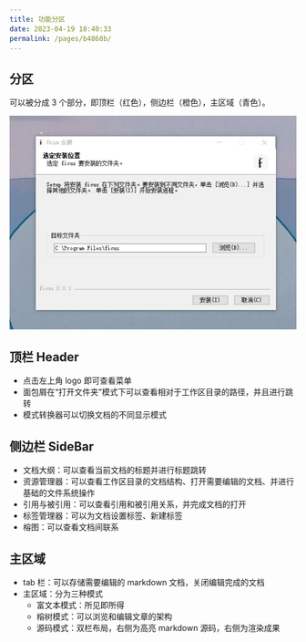 ```yaml
---
title: 功能分区
date: 2023-04-19 10:40:33
permalink: /pages/b4868b/
---
```


## 分区

可以被分成 3 个部分，即顶栏（红色），侧边栏（橙色），主区域（青色）。

<p align = "center">
<img src="./introduce/setup.png" />
</p>

## 顶栏 Header

- 点击左上角 logo 即可查看菜单
- 面包屑在“打开文件夹”模式下可以查看相对于工作区目录的路径，并且进行跳转
- 模式转换器可以切换文档的不同显示模式

## 侧边栏 SideBar

- 文档大纲：可以查看当前文档的标题并进行标题跳转
- 资源管理器：可以查看工作区目录的文档结构、打开需要编辑的文档、并进行基础的文件系统操作
- 引用与被引用：可以查看引用和被引用关系，并完成文档的打开
- 标签管理器：可以为文档设置标签、新建标签
- 榕图：可以查看文档间联系

## 主区域

- tab 栏：可以存储需要编辑的 markdown 文档，关闭编辑完成的文档
- 主区域：分为三种模式
  - 富文本模式：所见即所得
  - 榕树模式：可以浏览和编辑文章的架构
  - 源码模式：双栏布局，右侧为高亮 markdown 源码，右侧为渲染成果
